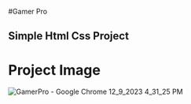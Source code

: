 #Gamer Pro
## Simple Html Css Project

# Project Image

![GamerPro - Google Chrome 12_9_2023 4_31_25 PM](https://github.com/Francis4402/GamerPro/assets/91011882/cec24b5e-7f44-49e2-ad1e-9cb8f6bf4872)
